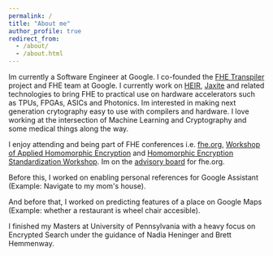 ```yaml
---
permalink: /
title: "About me"
author_profile: true
redirect_from: 
  - /about/
  - /about.html
---
```


Im currently a Software Engineer at Google. I co-founded the [FHE Transpiler](https://github.com/google/fully-homomorphic-encryption) project and FHE team at Google. I currently work on [HEIR](https://github.com/google/heir/), [Jaxite](https://github.com/google/jaxite) and related technologies  to bring FHE to practical use on hardware accelerators such as TPUs, FPGAs, ASICs and Photonics. Im interested in making next generation crytography easy to use with compilers and hardware. I love working at the intersection of Machine Learning and Cryptography and some medical things along the way.

I enjoy attending and being part of FHE conferences i.e. [fhe.org](https://fhe.org/), [Workshop of Applied Homomorphic Encryption](https://homomorphicencryption.org/workshops/) and [Homomorphic Encryption Standardization Workshop](https://homomorphicencryption.org/standards-meetings/). Im on the [advisory board](https://fhe.org/advisory-board/) for fhe.org.


Before this, I worked on enabling personal references for Google Assistant (Example: Navigate to my mom's house).  

And before that, I worked on predicting features of a place on Google Maps (Example: whether a restaurant is wheel chair accesible).

I finished my Masters at University of Pennsylvania with a heavy focus on Encrypted Search under the guidance of Nadia Heninger and Brett Hemmenway.